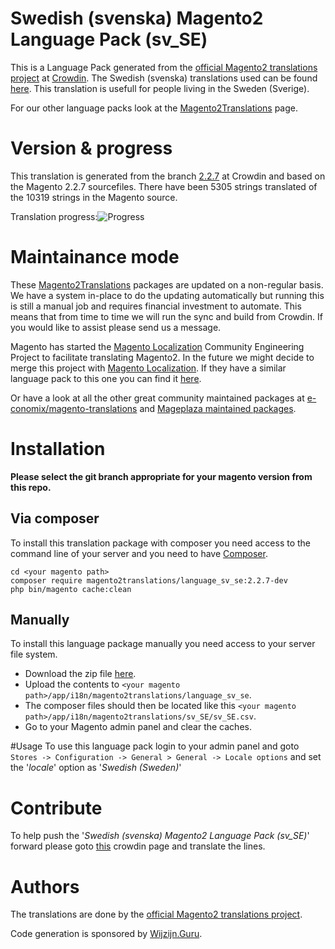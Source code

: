 # Swedish (svenska) Magento2 Language Pack (sv_SE)
This is a Language Pack generated from the [official Magento2 translations project](https://crowdin.com/project/magento-2) at [Crowdin](https://crowdin.com).
The Swedish (svenska) translations used can be found [here](https://crowdin.com/project/magento-2/sv-se).
This translation is usefull for people living in the Sweden (Sverige).

For our other language packs look at the [Magento2Translations](http://magento2translations.github.io/) page.

# Version & progress
This translation is generated from the branch [2.2.7](https://crowdin.com/project/magento-2/sv-se#/2.2.7) at Crowdin and based on the Magento 2.2.7 sourcefiles.
There have been  5305 strings translated of the 10319 strings in the Magento source.

Translation progress:![Progress](http://progressed.io/bar/51)

# Maintainance mode
These [Magento2Translations](http://magento2translations.github.io/) packages are updated on a non-regular basis. We have a system in-place to do the updating automatically but running this is still a manual job and requires financial investment to automate.
This means that from time to time we will run the sync and build from Crowdin. If you would like to assist please send us a message.

Magento has started the [Magento Localization](https://github.com/magento-l10n) Community Engineering Project to facilitate translating Magento2.
In the future we might decide to merge this project with [Magento Localization](https://github.com/magento-l10n).
If they have a similar language pack to this one you can find it [here](https://github.com/magento-l10n/language-sv_SE).

Or have a look at all the other great community maintained packages at [e-conomix/magento-translations](https://github.com/e-conomix/magento-translations) and [Mageplaza maintained packages](https://github.com/mageplaza?q=language).

# Installation
**Please select the git branch appropriate for your magento version from this repo.**
## Via composer
To install this translation package with composer you need access to the command line of your server and you need to have [Composer](https://getcomposer.org).
```
cd <your magento path>
composer require magento2translations/language_sv_se:2.2.7-dev
php bin/magento cache:clean
```
## Manually
To install this language package manually you need access to your server file system.
* Download the zip file [here](https://github.com/Magento2Translations/language_sv_se/archive/2.2.7.zip).
* Upload the contents to `<your magento path>/app/i18n/magento2translations/language_sv_se`.
* The composer files should then be located like this `<your magento path>/app/i18n/magento2translations/sv_SE/sv_SE.csv`.
* Go to your Magento admin panel and clear the caches.

#Usage
To use this language pack login to your admin panel and goto `Stores -> Configuration -> General > General -> Locale options` and set the '*locale*' option as '*Swedish (Sweden)*'

# Contribute
To help push the '*Swedish (svenska) Magento2 Language Pack (sv_SE)*' forward please goto [this](https://crowdin.com/project/magento-2/sv-se) crowdin page and translate the lines.

# Authors
The translations are done by the [official Magento2 translations project](https://crowdin.com/project/magento-2).

Code generation is sponsored by [Wijzijn.Guru](http://www.wijzijn.guru/).
